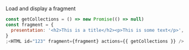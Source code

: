 Load and display a fragment

```js
const getCollections = () => new Promise(() => null)
const fragment = {
  presentation: '<h2>This is a title</h2><p>This is some text</p>',
}
;<HTML id="123" fragment={fragment} actions={{ getCollections }} />
```
